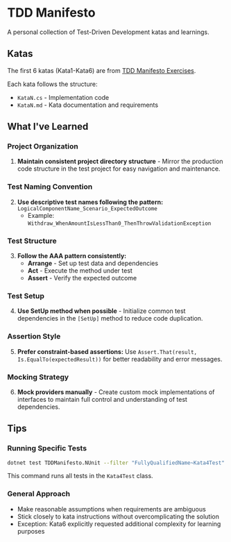 # TDD Manifesto

A personal collection of Test-Driven Development katas and learnings.

## Katas

The first 6 katas (Kata1-Kata6) are from [TDD Manifesto Exercises](https://tddmanifesto.com/exercises/).

Each kata follows the structure:
- `KataN.cs` - Implementation code
- `KataN.md` - Kata documentation and requirements

## What I've Learned

### Project Organization
1. **Maintain consistent project directory structure** - Mirror the production code structure in the test project for easy navigation and maintenance.

### Test Naming Convention
2. **Use descriptive test names following the pattern:** `LogicalComponentName_Scenario_ExpectedOutcome`
   - Example: `Withdraw_WhenAmountIsLessThan0_ThenThrowValidationException`

### Test Structure
3. **Follow the AAA pattern consistently:**
   - **Arrange** - Set up test data and dependencies
   - **Act** - Execute the method under test
   - **Assert** - Verify the expected outcome

### Test Setup
4. **Use SetUp method when possible** - Initialize common test dependencies in the `[SetUp]` method to reduce code duplication.

### Assertion Style
5. **Prefer constraint-based assertions:** Use `Assert.That(result, Is.EqualTo(expectedResult))` for better readability and error messages.

### Mocking Strategy
6. **Mock providers manually** - Create custom mock implementations of interfaces to maintain full control and understanding of test dependencies.

## Tips

### Running Specific Tests
```bash
dotnet test TDDManifesto.NUnit --filter "FullyQualifiedName~Kata4Test"
```
This command runs all tests in the `Kata4Test` class.

### General Approach
- Make reasonable assumptions when requirements are ambiguous
- Stick closely to kata instructions without overcomplicating the solution
- Exception: Kata6 explicitly requested additional complexity for learning purposes